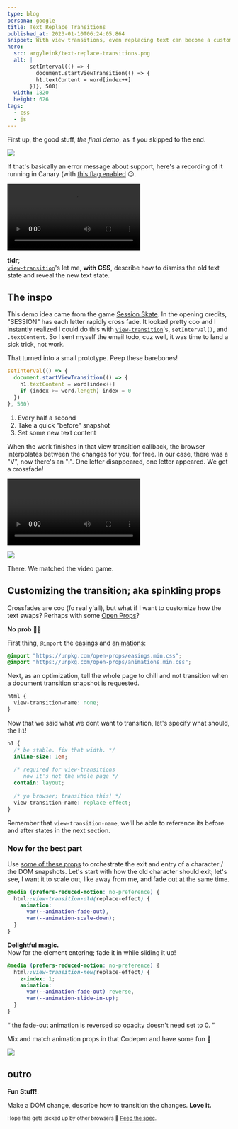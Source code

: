 ```yaml
---
type: blog
persona: google
title: Text Replace Transitions
published_at: 2023-01-10T06:24:05.864
snippet: With view transitions, even replacing text can become a custom animation.
hero:
  src: argyleink/text-replace-transitions.png
  alt: |
       setInterval(() => {
         document.startViewTransition(() => {
         h1.textContent = word[index++]
       })}, 500)
  width: 1820
  height: 626
tags: 
  - css
  - js
---
```


First up, the good stuff, *the final demo*, as if you skipped to the end.

![](https://codepen.io/argyleink/embed/preview/KKBWwMr)

If that's basically an error message about support, here's a recording of it running in Canary (with [this flag enabled](chrome://flags/#view-transition) 😉.

![](argyleink/view-transitions.mp4 "Spells out view-transitions, fade and scaling each letter change $$width:810,height:608")

**tldr;**  
[`view-transition`](https://developer.chrome.com/docs/web-platform/view-transitions/)'s let me, **with CSS**, describe how to dismiss the old text state and reveal the new text state.

## The inspo

This demo idea came from the game [Session Skate](https://store.steampowered.com/agecheck/app/861650/). In the opening credits, "SESSION" has each letter rapidly cross fade. It looked pretty coo and I instantly realized I could do this with [`view-transition`](https://developer.chrome.com/docs/web-platform/view-transitions/)'s, `setInterval()`, and `.textContent`. So I sent myself the email todo, cuz well, it was time to land a sick trick, not work.

That turned into a small prototype. Peep these barebones!

```js
setInterval(() => {
  document.startViewTransition(() => {
    h1.textContent = word[index++]
    if (index >= word.length) index = 0
  })
}, 500)
```

1. Every half a second
1. Take a quick "before" snapshot
1. Set some new text content

When the work finishes in that view transition callback, the browser interpolates between the changes for you, for free. In our case, there was a "V", now there's an "i". One letter disappeared, one letter appeared. We get a crossfade!

![](argyleink/view-transitions-cross.mp4 "video $$width:702,height:286")

![](https://codepen.io/argyleink/embed/preview/BaPWpmQ)

There. We matched the video game.

## Customizing the transition; aka spinkling props

Crossfades are coo (fo real y'all), but what if I want to customize how the text swaps? Perhaps with some [Open Props](https://open-props.style)?

**No prob** 🤘💀

First thing, `@import` the [easings](https://open-props.style/#easing) and [animations](https://open-props.style/#animations):

```css
@import "https://unpkg.com/open-props/easings.min.css";
@import "https://unpkg.com/open-props/animations.min.css";
```

Next, as an optimization, tell the whole page to chill and not transition when a document transition snapshot is requested.

```css
html {
  view-transition-name: none;
}
```

Now that we said what we dont want to transition, let's specify what should, the `h1`!

```css
h1 {
  /* be stable. fix that width. */
  inline-size: 1em;
  
  /* required for view-transitions  
     now it's not the whole page */
  contain: layout;
  
  /* yo browser; transition this! */
  view-transition-name: replace-effect;
}
```

Remember that `view-transition-name`, we'll be able to reference its before and after states in the next section.

### Now for the best part

Use [some of these props](https://open-props.style/#animations) to orchestrate the exit and entry of a character / the DOM snapshots. Let's start with how the old character should exit; let's see, I want it to scale out, like away from me, and fade out at the same time.

```css
@media (prefers-reduced-motion: no-preference) {
  html::view-transition-old(replace-effect) {
    animation: 
      var(--animation-fade-out),
      var(--animation-scale-down);
  }
}
```

**Delightful magic.**<br>
Now for the element entering; fade it in while sliding it up!

```css
@media (prefers-reduced-motion: no-preference) {
  html::view-transition-new(replace-effect) {
    z-index: 1;
    animation: 
      var(--animation-fade-out) reverse,
      var(--animation-slide-in-up);
  }
}
```

<q class="info">
the fade-out animation is reversed so opacity doesn't need set to 0.
</q>

Mix and match animation props in that Codepen and have some fun 🙂

![](https://codepen.io/argyleink/embed/preview/KKBWwMr)

## outro

**Fun Stuff!**. 

Make a DOM change, describe how to transition the changes. **Love it.** 

<small>
  Hope this gets picked up by other browsers 🤞 <a href="https://drafts.csswg.org/css-view-transitions-1/">Peep the spec</a>.
</small>
